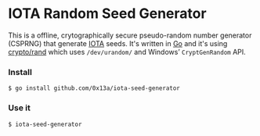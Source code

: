 IOTA Random Seed Generator
=====

This is a offline, crytographically secure pseudo-random number generator (CSPRNG) that generate [IOTA](http://iota.org/) seeds. It's written in [Go](https://golang.org) and it's using [crypto/rand](https://golang.org/pkg/crypto/rand/
) which uses `/dev/urandom/` and Windows’ `CryptGenRandom` API.

### Install

```
$ go install github.com/0x13a/iota-seed-generator
```

### Use it

```
$ iota-seed-generator
```


